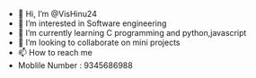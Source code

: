 - 👋 Hi, I’m @VisHinu24
- 👀 I’m interested in Software engineering
- 🌱 I’m currently learning C programming and python,javascript
- 💞️ I’m looking to collaborate on mini projects
- 📫 How to reach me
- Moblile Number : 9345686988

<!---
VisHinu24/VisHinu24 is a ✨ special ✨ repository because its `README.md` (this file) appears on your GitHub profile.
You can click the Preview link to take a look at your changes.
--->
